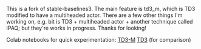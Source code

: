 This is a fork of stable-baselines3. The main feature is td3_m, which is TD3 modified to have a multiheaded actor. There are a few other things I'm working on, e.g. bit is TD3 + multiheaded actor + another technique called IPAQ; but they're works in progress. Thanks for looking!

Colab notebooks for quick experimentation:
[TD3-M](https://colab.research.google.com/drive/1GCwC4s2MV4NLG21fdjGki6CSNIKCeTg6)
[TD3](https://colab.research.google.com/drive/1azN9fFu_9xg7eZoSEx-y016Nqjj417Ja) (for comparison)
